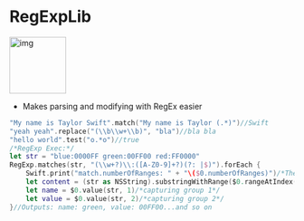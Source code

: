 # **RegExpLib** 

<img width="100" alt="img" src="https://rawgit.com/stylekit/img/master/RegExpLib.svg">

- Makes parsing and modifying with RegEx easier  

```swift
"My name is Taylor Swift".match("My name is Taylor (.*)")//Swift
"yeah yeah".replace("(\\b\\w+\\b)", "bla")//bla bla
"hello world".test("o.*o")//true
/*RegExp Exec:*/
let str = "blue:0000FF green:00FF00 red:FF0000"
RegExp.matches(str, "(\\w+?)\\:([A-Z0-9]+?)(?: |$)").forEach {
    Swift.print("match.numberOfRanges: " + "\($0.numberOfRanges)")/*The first item is the entire match*/
    let content = (str as NSString).substringWithRange($0.rangeAtIndex(0))/*the entire match*/
    let name = $0.value(str, 1)/*capturing group 1*/
    let value = $0.value(str, 2)/*capturing group 2*/
}//Outputs: name: green, value: 00FF00...and so on
```
